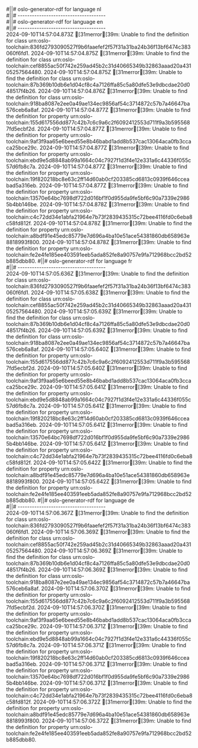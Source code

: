 #||# oslo-generator-rdf for language nl  
#||# -------------------------------------  
#||# oslo-generator-rdf for language en  
#||# -------------------------------------  
2024-09-10T14:57:04.873Z [31merror[39m: Unable to find the definition for class urn:oslo-toolchain:836fd2793090527f9b6faaefef2f57f31a31ba24b36f13bf6474c383060f6fd1.
2024-09-10T14:57:04.875Z [31merror[39m: Unable to find the definition for class urn:oslo-toolchain:cef8855ac50f742e259ad45b2c31d40665349b32863aaad20a43105257564480.
2024-09-10T14:57:04.875Z [31merror[39m: Unable to find the definition for class urn:oslo-toolchain:87b369b10db6e1d04cf8c4a7126ffa85c5a80dfe53e9dbcdae20d048517f4b26.
2024-09-10T14:57:04.876Z [31merror[39m: Unable to find the definition for class urn:oslo-toolchain:918ba8087e2ee0a49ae134ec9856af54c3714872c57b7a46647ba576ceb6a8af.
2024-09-10T14:57:04.877Z [31merror[39m: Unable to find the definition for property urn:oslo-toolchain:155d617556dd877c42b7c6c9a6c2f6092412553d711f9a3b5955687fd5ecbf2d.
2024-09-10T14:57:04.877Z [31merror[39m: Unable to find the definition for property urn:oslo-toolchain:9af3f9aa65e6beed55e8b46babd1add8b537cac13064aca0fb3ccaca25bce29c.
2024-09-10T14:57:04.877Z [31merror[39m: Unable to find the definition for property urn:oslo-toolchain:ebd9e5d8848ab99a1664c04c7927f1d3f4e12e331a6c44336f055c57d6fb8c7a.
2024-09-10T14:57:04.877Z [31merror[39m: Unable to find the definition for property urn:oslo-toolchain:19f820218bc8e63c2ff14d60ab0cf203385cd6813c0939f646cceabad5a316eb.
2024-09-10T14:57:04.877Z [31merror[39m: Unable to find the definition for property urn:oslo-toolchain:13570e64bc7698df722d016bf1f0d955da9fe5bf6c90a7339e29865b4bb146be.
2024-09-10T14:57:04.878Z [31merror[39m: Unable to find the definition for property urn:oslo-toolchain:c4c72dd34e1abfa21964e7b73f2839435315c72bee4116fd0c6eba8c58fd812f.
2024-09-10T14:57:04.878Z [31merror[39m: Unable to find the definition for property urn:oslo-toolchain:a8bdf91e45edc85779e7d696a4ba10e51ace54381860db658963e8818993f800.
2024-09-10T14:57:04.878Z [31merror[39m: Unable to find the definition for property urn:oslo-toolchain:fe2e4fe185ee403591eeb5ada852fe8a90757e9fa712968bcc2bd52b885dbb80.
#||# oslo-generator-rdf for language fr  
#||# -------------------------------------  
2024-09-10T14:57:05.636Z [31merror[39m: Unable to find the definition for class urn:oslo-toolchain:836fd2793090527f9b6faaefef2f57f31a31ba24b36f13bf6474c383060f6fd1.
2024-09-10T14:57:05.638Z [31merror[39m: Unable to find the definition for class urn:oslo-toolchain:cef8855ac50f742e259ad45b2c31d40665349b32863aaad20a43105257564480.
2024-09-10T14:57:05.639Z [31merror[39m: Unable to find the definition for class urn:oslo-toolchain:87b369b10db6e1d04cf8c4a7126ffa85c5a80dfe53e9dbcdae20d048517f4b26.
2024-09-10T14:57:05.639Z [31merror[39m: Unable to find the definition for class urn:oslo-toolchain:918ba8087e2ee0a49ae134ec9856af54c3714872c57b7a46647ba576ceb6a8af.
2024-09-10T14:57:05.640Z [31merror[39m: Unable to find the definition for property urn:oslo-toolchain:155d617556dd877c42b7c6c9a6c2f6092412553d711f9a3b5955687fd5ecbf2d.
2024-09-10T14:57:05.640Z [31merror[39m: Unable to find the definition for property urn:oslo-toolchain:9af3f9aa65e6beed55e8b46babd1add8b537cac13064aca0fb3ccaca25bce29c.
2024-09-10T14:57:05.641Z [31merror[39m: Unable to find the definition for property urn:oslo-toolchain:ebd9e5d8848ab99a1664c04c7927f1d3f4e12e331a6c44336f055c57d6fb8c7a.
2024-09-10T14:57:05.641Z [31merror[39m: Unable to find the definition for property urn:oslo-toolchain:19f820218bc8e63c2ff14d60ab0cf203385cd6813c0939f646cceabad5a316eb.
2024-09-10T14:57:05.641Z [31merror[39m: Unable to find the definition for property urn:oslo-toolchain:13570e64bc7698df722d016bf1f0d955da9fe5bf6c90a7339e29865b4bb146be.
2024-09-10T14:57:05.641Z [31merror[39m: Unable to find the definition for property urn:oslo-toolchain:c4c72dd34e1abfa21964e7b73f2839435315c72bee4116fd0c6eba8c58fd812f.
2024-09-10T14:57:05.642Z [31merror[39m: Unable to find the definition for property urn:oslo-toolchain:a8bdf91e45edc85779e7d696a4ba10e51ace54381860db658963e8818993f800.
2024-09-10T14:57:05.642Z [31merror[39m: Unable to find the definition for property urn:oslo-toolchain:fe2e4fe185ee403591eeb5ada852fe8a90757e9fa712968bcc2bd52b885dbb80.
#||# oslo-generator-rdf for language de  
#||# -------------------------------------  
2024-09-10T14:57:06.367Z [31merror[39m: Unable to find the definition for class urn:oslo-toolchain:836fd2793090527f9b6faaefef2f57f31a31ba24b36f13bf6474c383060f6fd1.
2024-09-10T14:57:06.369Z [31merror[39m: Unable to find the definition for class urn:oslo-toolchain:cef8855ac50f742e259ad45b2c31d40665349b32863aaad20a43105257564480.
2024-09-10T14:57:06.369Z [31merror[39m: Unable to find the definition for class urn:oslo-toolchain:87b369b10db6e1d04cf8c4a7126ffa85c5a80dfe53e9dbcdae20d048517f4b26.
2024-09-10T14:57:06.369Z [31merror[39m: Unable to find the definition for class urn:oslo-toolchain:918ba8087e2ee0a49ae134ec9856af54c3714872c57b7a46647ba576ceb6a8af.
2024-09-10T14:57:06.370Z [31merror[39m: Unable to find the definition for property urn:oslo-toolchain:155d617556dd877c42b7c6c9a6c2f6092412553d711f9a3b5955687fd5ecbf2d.
2024-09-10T14:57:06.370Z [31merror[39m: Unable to find the definition for property urn:oslo-toolchain:9af3f9aa65e6beed55e8b46babd1add8b537cac13064aca0fb3ccaca25bce29c.
2024-09-10T14:57:06.371Z [31merror[39m: Unable to find the definition for property urn:oslo-toolchain:ebd9e5d8848ab99a1664c04c7927f1d3f4e12e331a6c44336f055c57d6fb8c7a.
2024-09-10T14:57:06.371Z [31merror[39m: Unable to find the definition for property urn:oslo-toolchain:19f820218bc8e63c2ff14d60ab0cf203385cd6813c0939f646cceabad5a316eb.
2024-09-10T14:57:06.371Z [31merror[39m: Unable to find the definition for property urn:oslo-toolchain:13570e64bc7698df722d016bf1f0d955da9fe5bf6c90a7339e29865b4bb146be.
2024-09-10T14:57:06.371Z [31merror[39m: Unable to find the definition for property urn:oslo-toolchain:c4c72dd34e1abfa21964e7b73f2839435315c72bee4116fd0c6eba8c58fd812f.
2024-09-10T14:57:06.372Z [31merror[39m: Unable to find the definition for property urn:oslo-toolchain:a8bdf91e45edc85779e7d696a4ba10e51ace54381860db658963e8818993f800.
2024-09-10T14:57:06.372Z [31merror[39m: Unable to find the definition for property urn:oslo-toolchain:fe2e4fe185ee403591eeb5ada852fe8a90757e9fa712968bcc2bd52b885dbb80.
